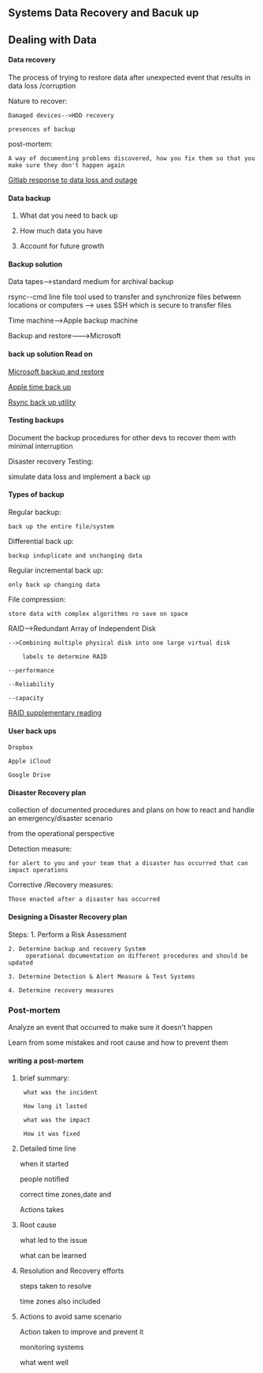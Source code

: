 ## Systems Data Recovery and Bacuk up

## Dealing with Data

#### Data recovery

The process of trying to restore data after unexpected event that results in data loss /corruption

Nature to recover:

    Damaged devices-->HDD recovery

    presences of backup

post-mortem:

    A way of documenting problems discovered, how you fix them so that you make sure they don't happen again

[Gitlab response to data loss and outage](https://about.gitlab.com/2017/02/01/gitlab-dot-com-database-incident/)

#### Data backup

1. What dat you need to back up

2. How much data you have

3. Account for future growth


#### Backup solution

Data tapes-->standard medium for archival backup

rsync--cmd line file tool used to transfer and synchronize files between locations or computers
        --> uses SSH which is secure to transfer files
        
Time machine-->Apple backup machine

Backup and restore--->Microsoft

#### back up solution Read on

[Microsoft backup and restore](https://support.microsoft.com/en-us/help/17127/windows-back-up-restore)

[Apple time back up](https://support.apple.com/en-us/HT201250)

[Rsync back up utility](https://wiki.archlinux.org/index.php/rsync#As_a_backup_utility)



#### Testing backups

Document the backup procedures for other devs to recover them with minimal interruption

Disaster recovery Testing:

simulate data loss and implement a back up

#### Types of backup

Regular backup:

    back up the entire file/system

Differential back up:

    backup induplicate and unchanging data

Regular incremental back up:

    only back up changing data

File compression:

    store data with complex algorithms ro save on space

RAID-->Redundant Array of Independent Disk

    -->Combining multiple physical disk into one large virtual disk
    
        labels to determine RAID
        
    --performance
    
    --Reliability
    
    --capacity

[RAID supplementary reading](https://en.wikipedia.org/wiki/Standard_RAID_levels)

#### User back ups

    Dropbox

    Apple iCloud

    Google Drive


#### Disaster Recovery plan

collection of documented procedures and plans on how to react and handle an emergency/disaster  scenario

from the operational perspective

Detection measure:

    for alert to you and your team that a disaster has occurred that can impact operations

Corrective /Recovery measures:

    Those enacted after a disaster has occurred

#### Designing a Disaster Recovery plan

Steps:
    1. Perform a Risk Assessment
    
    2. Determine backup and recovery System
         operational documentation on different procedures and should be updated
         
    3. Determine Detection & Alert Measure & Test Systems
    
    4. Determine recovery measures


### Post-mortem

Analyze an event that occurred to make sure it doesn't happen

Learn from some mistakes and root cause and how to prevent them

#### writing a post-mortem

1. brief summary:

        what was the incident

        How long it lasted

        what was the impact

        How it was fixed

2. Detailed time line

    when it started

    people notified

    correct time zones,date and

    Actions takes

3. Root cause

    what led to the issue

    what can be learned

4. Resolution and Recovery efforts

    steps taken to resolve

    time zones also included

5. Actions to avoid same scenario

    Action taken to improve and prevent it

    monitoring systems

    what went well
